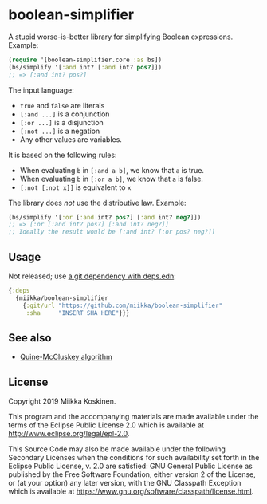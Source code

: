 # boolean-simplifier

A stupid worse-is-better library for simplifying Boolean expressions. Example:

```clojure
(require '[boolean-simplifier.core :as bs])
(bs/simplify '[:and int? [:and int? pos?]])
;; => [:and int? pos?]
```

The input language:

* `true` and `false` are literals
* `[:and ...]` is a conjunction
* `[:or ...]` is a disjunction
* `[:not ...]` is a negation
* Any other values are variables.

It is based on the following rules:

* When evaluating `b` in `[:and a b]`, we know that `a` is true.
* When evaluating `b` in `[:or a b]`, we know that `a` is false.
* `[:not [:not x]]` is equivalent to `x`

The library does *not* use the distributive law. Example:

```clojure
(bs/simplify '[:or [:and int? pos?] [:and int? neg?]])
;; => [:or [:and int? pos?] [:and int? neg?]]
;; Ideally the result would be [:and int? [:or pos? neg?]]
```

## Usage

Not released; use [a git dependency with deps.edn](https://clojure.org/guides/deps_and_cli#_using_git_libraries):

```clojure
{:deps
  {miikka/boolean-simplifier
    {:git/url "https://github.com/miikka/boolean-simplifier"
     :sha     "INSERT SHA HERE"}}}
```

## See also

* [Quine-McCluskey algorithm](https://en.wikipedia.org/wiki/Quine–McCluskey_algorithm)

## License

Copyright 2019 Miikka Koskinen.

This program and the accompanying materials are made available under the
terms of the Eclipse Public License 2.0 which is available at
http://www.eclipse.org/legal/epl-2.0.

This Source Code may also be made available under the following Secondary
Licenses when the conditions for such availability set forth in the Eclipse
Public License, v. 2.0 are satisfied: GNU General Public License as published by
the Free Software Foundation, either version 2 of the License, or (at your
option) any later version, with the GNU Classpath Exception which is available
at https://www.gnu.org/software/classpath/license.html.
